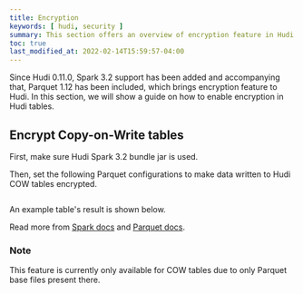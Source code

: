 ```yaml
---
title: Encryption
keywords: [ hudi, security ]
summary: This section offers an overview of encryption feature in Hudi
toc: true
last_modified_at: 2022-02-14T15:59:57-04:00
---
```


Since Hudi 0.11.0, Spark 3.2 support has been added and accompanying that, Parquet 1.12 has been included, which brings encryption feature to Hudi. In this section, we will show a guide on how to enable encryption in Hudi tables.

## Encrypt Copy-on-Write tables

First, make sure Hudi Spark 3.2 bundle jar is used.

Then, set the following Parquet configurations to make data written to Hudi COW tables encrypted.

```

```

An example table's result is shown below.



Read more from [Spark docs](https://spark.apache.org/docs/latest/sql-data-sources-parquet.html#columnar-encryption) and [Parquet docs](https://github.com/apache/parquet-format/blob/master/Encryption.md).

### Note

This feature is currently only available for COW tables due to only Parquet base files present there.